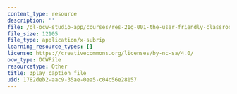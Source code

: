 ```yaml
---
content_type: resource
description: ''
file: /ol-ocw-studio-app/courses/res-21g-001-the-user-friendly-classroom-fall-2020/1782deb2aac935ae0ea5c04c56e28157_EGvqg0vUBmU.srt
file_size: 12105
file_type: application/x-subrip
learning_resource_types: []
license: https://creativecommons.org/licenses/by-nc-sa/4.0/
ocw_type: OCWFile
resourcetype: Other
title: 3play caption file
uid: 1782deb2-aac9-35ae-0ea5-c04c56e28157
---
```

